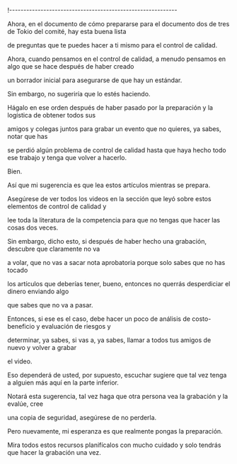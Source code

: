 !-----------------------------------------------------------

Ahora, en el documento de cómo prepararse para el documento dos de tres de Tokio del comité, hay esta buena lista

de preguntas que te puedes hacer a ti mismo para el control de calidad.

Ahora, cuando pensamos en el control de calidad, a menudo pensamos en algo que se hace después de haber creado

un borrador inicial para asegurarse de que hay un estándar.

Sin embargo, no sugeriría que lo estés haciendo.

Hágalo en ese orden después de haber pasado por la preparación y la logística de obtener todos sus

amigos y colegas juntos para grabar un evento que no quieres, ya sabes, notar que has

se perdió algún problema de control de calidad hasta que haya hecho todo ese trabajo y tenga que volver a hacerlo.

Bien.

Así que mi sugerencia es que lea estos artículos mientras se prepara.

Asegúrese de ver todos los videos en la sección que leyó sobre estos elementos de control de calidad y

lee toda la literatura de la competencia para que no tengas que hacer las cosas dos veces.

Sin embargo, dicho esto, si después de haber hecho una grabación, descubre que claramente no va

a volar, que no vas a sacar nota aprobatoria porque solo sabes que no has tocado

los artículos que deberías tener, bueno, entonces no querrás desperdiciar el dinero enviando algo

que sabes que no va a pasar.

Entonces, si ese es el caso, debe hacer un poco de análisis de costo-beneficio y evaluación de riesgos y

determinar, ya sabes, si vas a, ya sabes, llamar a todos tus amigos de nuevo y volver a grabar

el video.

Eso dependerá de usted, por supuesto, escuchar sugiere que tal vez tenga a alguien más aquí en la parte inferior.

Notará esta sugerencia, tal vez haga que otra persona vea la grabación y la evalúe, cree

una copia de seguridad, asegúrese de no perderla.

Pero nuevamente, mi esperanza es que realmente pongas la preparación.

Mira todos estos recursos planifícalos con mucho cuidado y solo tendrás que hacer la grabación una vez.